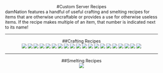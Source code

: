 ---
---
<div style="text-align: center;" markdown="1">
#Custom Server Recipes
</div>
damNation features a handful of useful crafting and smelting recipes for items that are otherwise uncraftable or provides a use for otherwise useless items. If the recipe makes multiple of an item, that number is indicated next to its name!
<hr>
<div style="text-align: center;" markdown="1">
##Crafting Recipes
</div>
<center>
<img src="{{site.baseurl}}/media/recipes_bottleoenchanting.png">
<img src="{{site.baseurl}}/media/recipes_coarsedirt.png">
<img src="{{site.baseurl}}/media/recipes_cobweb.png">
<img src="{{site.baseurl}}/media/recipes_chainboots.png">
<img src="{{site.baseurl}}/media/recipes_chainchestplate.png">
<img src="{{site.baseurl}}/media/recipes_chainhelmet.png">
<img src="{{site.baseurl}}/media/recipes_chainleggings.png">
<img src="{{site.baseurl}}/media/recipes_grass.png">
<img src="{{site.baseurl}}/media/recipes_horsearmor.gif">
<img src="{{site.baseurl}}/media/recipes_ice.png">
<img src="{{site.baseurl}}/media/recipes_leather.png">
<img src="{{site.baseurl}}/media/recipes_mossycobblestone.png">
<img src="{{site.baseurl}}/media/recipes_nametag.png">
<img src="{{site.baseurl}}/media/recipes_packedice.png">
<img src="{{site.baseurl}}/media/recipes_podzol.png">
<img src="{{site.baseurl}}/media/recipes_saddle.png">
<img src="{{site.baseurl}}/media/recipes_stonebrickchiseled.png">
<img src="{{site.baseurl}}/media/recipes_stonebrickcracked.png">
<img src="{{site.baseurl}}/media/recipes_stonebrickmossy.png">
<img src="{{site.baseurl}}/media/recipes_tnt.png">
</center>
<hr>

<div style="text-align: center;" markdown="1">
##Smelting Recipes
</div>
<center>
<img src="{{site.baseurl}}/media/recipes_netherrack.png">
</center>
